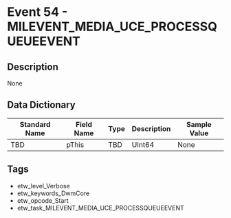# Event 54 - MILEVENT_MEDIA_UCE_PROCESSQUEUEEVENT

## Description
None

## Data Dictionary
|Standard Name|Field Name|Type|Description|Sample Value|
|---|---|---|---|---|
|TBD|pThis|TBD|UInt64|None|None|

## Tags
* etw_level_Verbose
* etw_keywords_DwmCore
* etw_opcode_Start
* etw_task_MILEVENT_MEDIA_UCE_PROCESSQUEUEEVENT